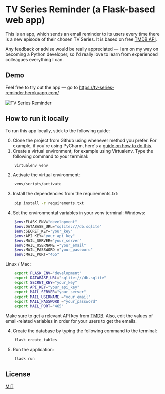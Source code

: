 # TV Series Reminder (a Flask-based web app)

This is an app, which sends an email reminder to its users every time there is a new episode of their chosen TV Series.
It is based on free [TMDB API](https://developers.themoviedb.org/3/getting-started/introduction).

Any feedback or advise would be really appreciated — I am on my way on becoming a Python developer, so I'd really love to learn from experienced colleagues everything I can.

## Demo
Feel free to try out the app — go to https://tv-series-reminder.herokuapp.com/

![TV Series Reminder](https://i.ibb.co/6vyJFcW/image.png)

## How to run it locally
To run this app locally, stick to the following guide:

0. Clone the project from Github using whenever method you prefer. For example, if you're using PyCharm, here's a [guide on how to do this](https://www.jetbrains.com/help/pycharm/set-up-a-git-repository.html#clone-repo).
1. Create a virtual environment, for example using Virtualenv.
Type the following command to your terminal:
```bash
    virtualenv venv             
```
2. Activate the virtual environment:
```bash
    venv/scripts/activate              
```
3. Install the dependencies from the requirements.txt:
```bash
    pip install -r requirements.txt              
```
4. Set the environmental variables in your venv terminal:
Windows:
```bash
    $env:FLASK_ENV="development"
    $env:DATABASE_URL="sqlite:///db.sqlite"
    $env:SECRET_KEY="your_key"
    $env:API_KEY="your_api_key"
    $env:MAIL_SERVER="your_server"
    $env:MAIL_USERNAME ="your_email"
    $env:MAIL_PASSWORD ="your_password"
    $env:MAIL_PORT="465"
```
Linux / Mac:
```bash
    export FLASK_ENV="development"
    export DATABASE_URL="sqlite:///db.sqlite"
    export SECRET_KEY="your_key"
    export API_KEY="your_api_key"
    export MAIL_SERVER="your_server"
    export MAIL_USERNAME ="your_email"
    export MAIL_PASSWORD ="your_password"
    export MAIL_PORT="465"
```
Make sure to get a relevant API key from [TMDB](https://developers.themoviedb.org/3/getting-started/introduction).
Also, edit the values of email-related variables in order for your users to get the emails.

4. Create the database by typing the following command to the terminal:
```bash
    flask create_tables
```
5. Run the application:
```bash
    flask run
```

## License
[MIT](https://choosealicense.com/licenses/mit/)
